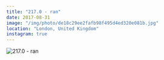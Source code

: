```yaml
---
title: "217.0 - ran"
date: 2017-08-31
image: "/img/photo/de18c29ee2fafb98f495d4ed320e081b.jpg"
location: "London, United Kingdom"
instagram: true
---
```


![217.0 - ran](/img/photo/de18c29ee2fafb98f495d4ed320e081b.jpg)
